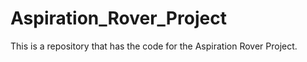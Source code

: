# Aspiration_Rover_Project
This is a repository that has the code for the Aspiration Rover Project.
